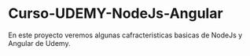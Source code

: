 # Curso-UDEMY-NodeJs-Angular
En este proyecto veremos algunas cafracteristicas basicas de NodeJs y Angular de Udemy.
